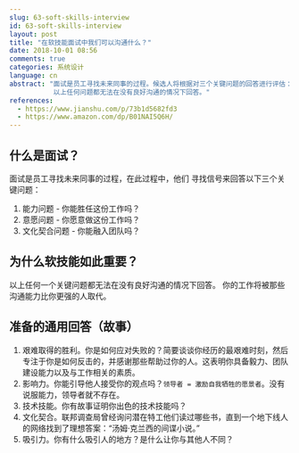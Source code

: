 ```yaml
---
slug: 63-soft-skills-interview
id: 63-soft-skills-interview
layout: post
title: "在软技能面试中我们可以沟通什么？"
date: 2018-10-01 08:56
comments: true
categories: 系统设计
language: cn
abstract: "面试是员工寻找未来同事的过程。候选人将根据对三个关键问题的回答进行评估：能力、意愿和文化契合。 
           以上任何问题都无法在没有良好沟通的情况下回答。"
references:
  - https://www.jianshu.com/p/73b1d5682fd3
  - https://www.amazon.com/dp/B01NAI5Q6H/
---
```


## 什么是面试？

面试是员工寻找未来同事的过程，在此过程中，他们
寻找信号来回答以下三个关键问题：

1. 能力问题 - 你能胜任这份工作吗？
2. 意愿问题 - 你愿意做这份工作吗？
3. 文化契合问题 - 你能融入团队吗？



## 为什么软技能如此重要？

以上任何一个关键问题都无法在没有良好沟通的情况下回答。
你的工作将被那些沟通能力比你更强的人取代。



## 准备的通用回答（故事）

1. 艰难取得的胜利。你是如何应对失败的？简要谈谈你经历的最艰难时刻，然后专注于你是如何反击的，并感谢那些帮助过你的人。这表明你具备毅力、团队建设能力以及与工作相关的素质。
2. 影响力。你能引导他人接受你的观点吗？`领导者 = 激励自我牺牲的愿景者`。没有说服能力，领导者就不存在。
3. 技术技能。你有故事证明你出色的技术技能吗？
4. 文化契合。联邦调查局曾经询问潜在特工他们读过哪些书，直到一个地下线人的网络找到了理想答案：“汤姆·克兰西的间谍小说。”
5. 吸引力。你有什么吸引人的地方？是什么让你与其他人不同？